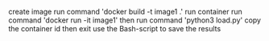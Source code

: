 create image run command 'docker build -t image1 .'
run container run command 'docker run -it image1'
then run command 'python3 load.py'
copy the container id then exit
use the Bash-script to save the results